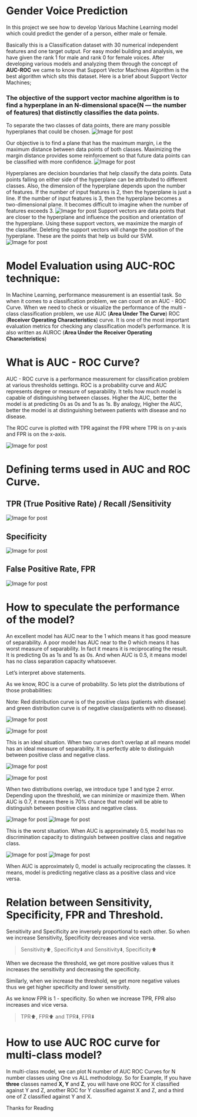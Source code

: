 # Gender Voice Prediction
In this project we see how to develop Various Machine Learning model which could predict the gender of a person, either male or female.

Basically this is a Classification dataset with 30 numerical independent features and one target output.
For easy model building and analysis, we have given the rank 1 for male and rank 0 for female voices.
After developing various models and analyzing them through the concept of **AUC-ROC** we came to know that Support Vector Machines Algorithm is the best algorithm which sits this dataset.
Here is a brief about Support Vector Machines;

### The objective of the support vector machine algorithm is to find a hyperplane in an N-dimensional space(N — the number of features) that distinctly classifies the data points.
To separate the two classes of data points, there are many possible hyperplanes that could be chosen.
![Image for post](https://miro.medium.com/max/300/0*9jEWNXTAao7phK-5.png)

Our objective is to find a plane that has the maximum margin, i.e the maximum distance between data points of both classes. Maximizing the margin distance provides some reinforcement so that future data points can be classified with more confidence.
![Image for post](https://miro.medium.com/max/300/0*0o8xIA4k3gXUDCFU.png)

Hyperplanes are decision boundaries that help classify the data points. Data points falling on either side of the hyperplane can be attributed to different classes. Also, the dimension of the hyperplane depends upon the number of features. If the number of input features is 2, then the hyperplane is just a line. If the number of input features is 3, then the hyperplane becomes a two-dimensional plane. It becomes difficult to imagine when the number of features exceeds 3.
![Image for post](https://miro.medium.com/max/1418/1*ZpkLQf2FNfzfH4HXeMw4MQ.png)
Support vectors are data points that are closer to the hyperplane and influence the position and orientation of the hyperplane. Using these support vectors, we maximize the margin of the classifier. Deleting the support vectors will change the position of the hyperplane. These are the points that help us build our SVM.
![Image for post](https://miro.medium.com/max/755/0*ecA4Ls8kBYSM5nza.jpg)

# Model Evaluation using AUC-ROC technique:
In Machine Learning, performance measurement is an essential task. So when it comes to a classification problem, we can count on an AUC - ROC Curve. When we need to check or visualize the performance of the multi - class classification problem, we use AUC (**Area Under The Curve**) ROC (**Receiver Operating Characteristics**) curve. It is one of the most important evaluation metrics for checking any classification model’s performance. It is also written as AUROC (**Area Under the**  **Receiver Operating Characteristics**)

# What is AUC - ROC Curve?

AUC - ROC curve is a performance measurement for classification problem at various thresholds settings. ROC is a probability curve and AUC represents degree or measure of separability.  It tells how much model is capable of distinguishing between classes.  Higher the AUC, better the model is at predicting 0s as 0s and 1s as 1s. By analogy, Higher the AUC, better the model is at distinguishing between patients with disease and no disease.

The ROC curve is plotted with TPR against the FPR where TPR is on y-axis and FPR is on the x-axis.

![Image for post](https://miro.medium.com/max/361/1*pk05QGzoWhCgRiiFbz-oKQ.png)
# **Defining terms used in AUC and ROC Curve.**

## **TPR (True Positive Rate) / Recall /Sensitivity**


![Image for post](https://miro.medium.com/max/355/1*HgxNKuUwXk9JHYBCt_KZNw.png)

## **Specificity**

![Image for post](https://miro.medium.com/max/246/1*f7NmMcQtfes1ng7jtjNtHQ.png)


## False Positive Rate, FPR

![Image for post](https://miro.medium.com/max/245/1*3GhDfiuhvINF5-9eL8g6Pw.png)


# **How to speculate the performance of the model?**

An excellent model has AUC near to the 1 which means it has good measure of separability. A poor model has AUC near to the 0 which means it has worst measure of separability. 
In fact it means it is reciprocating the result. It is predicting 0s as 1s and 1s as 0s. And when AUC is 0.5, it means model has no class separation capacity whatsoever.

Let’s interpret above statements.

As we know, ROC is a curve of probability. So lets plot the distributions of those probabilities:

Note: Red distribution curve is of the positive class (patients with disease) and green distribution curve is of negative class(patients with no disease).


![Image for post](https://miro.medium.com/max/528/1*Uu-t4pOotRQFoyrfqEvIEg.png)

![Image for post](https://miro.medium.com/max/365/1*HmVIhSKznoW8tFsCLeQjRw.png)

This is an ideal situation. When two curves don’t overlap at all means model has an ideal measure of separability. It is perfectly able to distinguish between positive class and negative class.

![Image for post](https://miro.medium.com/max/507/1*yF8hvKR9eNfqqej2JnVKzg.png)

![Image for post](https://miro.medium.com/max/365/1*-tPXUvvNIZDbqXP0qqYNuQ.png)

When two distributions overlap, we introduce type 1 and type 2 error. Depending upon the threshold, we can minimize or maximize them. When AUC is 0.7, it means there is 70% chance that model will be able to distinguish between positive class and negative class.

![Image for post](https://miro.medium.com/max/430/1*iLW_BrJZRI0UZSflfMrmZQ.png)
![Image for post](https://miro.medium.com/max/365/1*k_MPO2Q9bLNH9k4Wlk6v_g.png)

This is the worst situation. When AUC is approximately 0.5, model has no discrimination capacity to distinguish between positive class and negative class.

![Image for post](https://miro.medium.com/max/556/1*aUZ7H-Lw74KSucoLlj1pgw.png)
![Image for post](https://miro.medium.com/max/365/1*H7JGQbaa06BUab6tvGNZKg.png)

When AUC is approximately 0, model is actually reciprocating the classes. It means, model is predicting negative class as a positive class and vice versa.

# **Relation between Sensitivity, Specificity, FPR and Threshold.**

Sensitivity and Specificity are inversely proportional to each other. So when we increase Sensitivity, Specificity decreases and vice versa.

> Sensitivity⬆️, Specificity⬇️ and Sensitivity⬇️, Specificity⬆️

When we decrease the threshold, we get more positive values thus it increases the sensitivity and decreasing the specificity.

Similarly, when we increase the threshold, we get more negative values thus we get higher specificity and lower sensitivity.

As we know FPR is 1 - specificity. So when we increase TPR, FPR also increases and vice versa.

> TPR⬆️, FPR⬆️ and TPR⬇️, FPR⬇️

# **How to use AUC ROC curve for multi-class model?**

In multi-class model, we can plot N number of AUC ROC Curves for N number classes using One vs ALL methodology. So for Example, If you have  **three**  classes named  **X, Y** and **Z**, you will have one ROC for X classified against Y and Z, another ROC for Y classified against X and Z, and a third one of Z classified against Y and X.

Thanks for Reading
